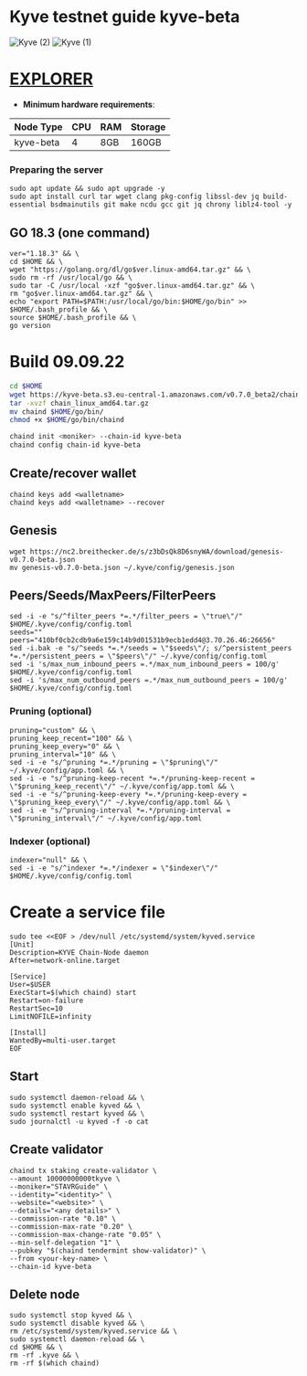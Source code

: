 # Kyve testnet guide kyve-beta
![Kyve (2)](https://user-images.githubusercontent.com/44331529/180600823-b7f4a17d-c213-49b5-a1b9-cbe2e3b630e2.png)
![Kyve (1)](https://user-images.githubusercontent.com/44331529/180600827-c8beffd5-dcb3-4ded-a9d6-8f9aa6c0859f.png)


[EXPLORER](https://explorer.beta.kyve.network/kyve-betanet/staking)
=
- **Minimum hardware requirements**:

| Node Type |CPU | RAM  | Storage  | 
|-----------|----|------|----------|
| kyve-beta |   4| 8GB  | 160GB    |

### Preparing the server

    sudo apt update && sudo apt upgrade -y
    sudo apt install curl tar wget clang pkg-config libssl-dev jq build-essential bsdmainutils git make ncdu gcc git jq chrony liblz4-tool -y

## GO 18.3 (one command)

    ver="1.18.3" && \
    cd $HOME && \
    wget "https://golang.org/dl/go$ver.linux-amd64.tar.gz" && \
    sudo rm -rf /usr/local/go && \
    sudo tar -C /usr/local -xzf "go$ver.linux-amd64.tar.gz" && \
    rm "go$ver.linux-amd64.tar.gz" && \
    echo "export PATH=$PATH:/usr/local/go/bin:$HOME/go/bin" >> $HOME/.bash_profile && \
    source $HOME/.bash_profile && \
    go version

# Build 09.09.22
```bash
cd $HOME
wget https://kyve-beta.s3.eu-central-1.amazonaws.com/v0.7.0_beta2/chain_linux_amd64.tar.gz
tar -xvzf chain_linux_amd64.tar.gz
mv chaind $HOME/go/bin/
chmod +x $HOME/go/bin/chaind
```



```bash
chaind init <moniker> --chain-id kyve-beta
chaind config chain-id kyve-beta
```

## Create/recover wallet
```
chaind keys add <walletname>
chaind keys add <walletname> --recover
```

## Genesis
```console
wget https://nc2.breithecker.de/s/z3bDsQk8D6snyWA/download/genesis-v0.7.0-beta.json
mv genesis-v0.7.0-beta.json ~/.kyve/config/genesis.json
```

## Peers/Seeds/MaxPeers/FilterPeers
```console
sed -i -e "s/^filter_peers *=.*/filter_peers = \"true\"/" $HOME/.kyve/config/config.toml
seeds=""
peers="410bf0cb2cdb9a6e159c14b9d01531b9ecb1edd4@3.70.26.46:26656"
sed -i.bak -e "s/^seeds *=.*/seeds = \"$seeds\"/; s/^persistent_peers *=.*/persistent_peers = \"$peers\"/" ~/.kyve/config/config.toml
sed -i 's/max_num_inbound_peers =.*/max_num_inbound_peers = 100/g' $HOME/.kyve/config/config.toml
sed -i 's/max_num_outbound_peers =.*/max_num_outbound_peers = 100/g' $HOME/.kyve/config/config.toml
```

### Pruning (optional)

    pruning="custom" && \
    pruning_keep_recent="100" && \
    pruning_keep_every="0" && \
    pruning_interval="10" && \
    sed -i -e "s/^pruning *=.*/pruning = \"$pruning\"/" ~/.kyve/config/app.toml && \
    sed -i -e "s/^pruning-keep-recent *=.*/pruning-keep-recent = \"$pruning_keep_recent\"/" ~/.kyve/config/app.toml && \
    sed -i -e "s/^pruning-keep-every *=.*/pruning-keep-every = \"$pruning_keep_every\"/" ~/.kyve/config/app.toml && \
    sed -i -e "s/^pruning-interval *=.*/pruning-interval = \"$pruning_interval\"/" ~/.kyve/config/app.toml

### Indexer (optional)

    indexer="null" && \
    sed -i -e "s/^indexer *=.*/indexer = \"$indexer\"/" $HOME/.kyve/config/config.toml

# Create a service file
```console
sudo tee <<EOF > /dev/null /etc/systemd/system/kyved.service
[Unit]
Description=KYVE Chain-Node daemon
After=network-online.target

[Service]
User=$USER
ExecStart=$(which chaind) start
Restart=on-failure
RestartSec=10
LimitNOFILE=infinity

[Install]
WantedBy=multi-user.target
EOF
```

## Start
```console
sudo systemctl daemon-reload && \
sudo systemctl enable kyved && \
sudo systemctl restart kyved && \
sudo journalctl -u kyved -f -o cat
```
## Create validator


	chaind tx staking create-validator \
	--amount 10000000000tkyve \
	--moniker="STAVRGuide" \
	--identity="<identity>" \
	--website="<website>" \
	--details="<any details>" \
	--commission-rate "0.10" \
	--commission-max-rate "0.20" \
	--commission-max-change-rate "0.05" \
	--min-self-delegation "1" \
	--pubkey "$(chaind tendermint show-validator)" \
	--from <your-key-name> \
	--chain-id kyve-beta


## Delete node
    sudo systemctl stop kyved && \
    sudo systemctl disable kyved && \
    rm /etc/systemd/system/kyved.service && \
    sudo systemctl daemon-reload && \
    cd $HOME && \
    rm -rf .kyve && \
    rm -rf $(which chaind)


